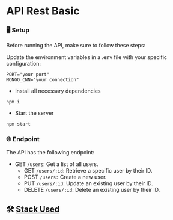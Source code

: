 # API Rest Basic

### 🖥 Setup 
Before running the API, make sure to follow these steps:

Update the environment variables in a .env file with your specific configuration:
```
PORT="your port"
MONGO_CNN="your connection"
```
- Install all necessary dependencies
```
npm i
```
- Start the server
```
npm start
```

### 🌐 Endpoint
The API has the following endpoint:

* GET `/users`: Get a list of all users.
    * GET `/users/:id`: Retrieve a specific user by their ID.
    * POST `/users:` Create a new user.
    * PUT `/users/:id`: Update an existing user by their ID.
    * DELETE `/users/:id`: Delete an existing user by their ID.

## 🛠 [Stack Used](https://github.com/VanegasYW/APIRest-Basic/blob/master/techstack.md)

